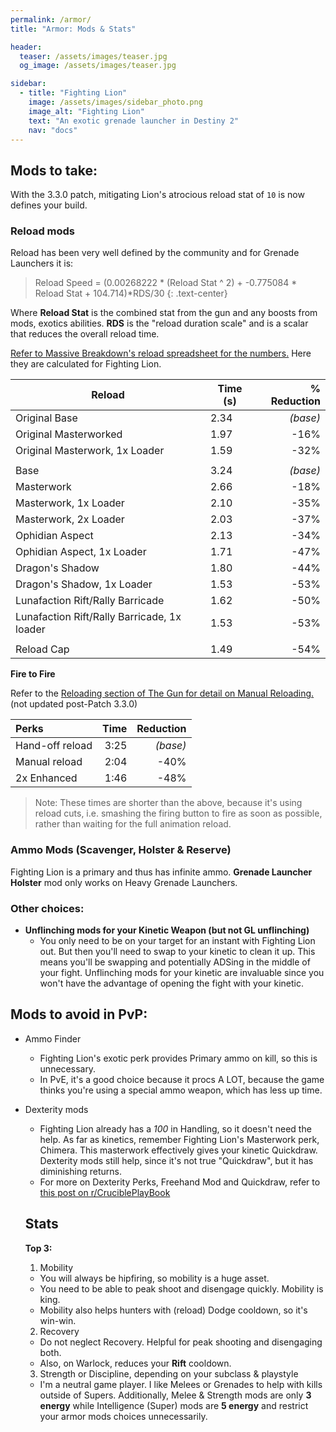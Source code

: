 ```yaml
---
permalink: /armor/
title: "Armor: Mods & Stats"

header:
  teaser: /assets/images/teaser.jpg
  og_image: /assets/images/teaser.jpg

sidebar:
  - title: "Fighting Lion"
    image: /assets/images/sidebar_photo.png
    image_alt: "Fighting Lion"
    text: "An exotic grenade launcher in Destiny 2"
    nav: "docs"
---
```




## Mods to take:


With the 3.3.0 patch, mitigating Lion's atrocious reload stat of `10` is now defines your build.


### Reload mods

Reload has been very well defined by the community and for Grenade Launchers it is:

>Reload Speed = (0.00268222 * (Reload Stat ^ 2) + -0.775084 * Reload Stat + 104.714)*RDS/30
{: .text-center}

Where **Reload Stat** is the combined stat from the gun and any boosts from mods, exotics abilities.
**RDS** is the "reload duration scale" and is a scalar that reduces the overall reload time.

[Refer to Massive Breakdown's reload spreadsheet for the numbers.](https://docs.google.com/spreadsheets/d/1h_xbE4U8JZMCfOqdwg-RqhbBYqaSERFH1wZ7wl5-E2I/edit#gid=778444816) Here they are calculated for Fighting Lion.

| Reload                                        	| Time (s) 	| % Reduction 	|
|-----------------------------------------------	|----------	|------------:	|
| Original Base                                 	| 2.34     	|  _(base)_     |
| Original Masterworked                          	| 1.97     	| -16%         	|
| Original Masterwork, 1x Loader                	| 1.59     	| -32%         	|
|                                               	|          	|             	|
| Base                                          	| 3.24     	| _(base)_     	|
| Masterwork                                    	| 2.66     	| -18%         	|
| Masterwork, 1x Loader                         	| 2.10     	| -35%         	|
| Masterwork, 2x Loader                         	| 2.03     	| -37%         	|
| Ophidian Aspect                               	| 2.13     	| -34%         	|
| Ophidian Aspect, 1x Loader                    	| 1.71     	| -47%         	|
| Dragon's Shadow                               	| 1.80     	| -44%         	|
| Dragon's Shadow, 1x Loader                    	| 1.53     	| -53%         	|
| Lunafaction Rift/Rally Barricade              	| 1.62     	| -50%         	|
| Lunafaction Rift/Rally Barricade, 1x   loader 	| 1.53     	| -53%         	|
|                                               	|          	|             	|
| Reload Cap                                     	| 1.49     	| -54%     	    |

**Fire to Fire**

Refer to the [Reloading section of The Gun for detail on Manual Reloading.](/the_gun/#reloading)
(not updated post-Patch 3.3.0)

| Perks       	| Time  	| Reduction |
|:-----------  	|-------:	|---------:	|
| Hand-off reload | 3:25  	| _(base)_  |
| Manual reload   | 2:04  	| -40%  	|
| 2x Enhanced   | 1:46  	| -48%  	|

> Note: These times are shorter than the above, because it's using reload cuts, i.e. smashing the firing button to fire as soon as possible, rather than waiting for the full animation reload.

### Ammo Mods (Scavenger, Holster & Reserve)

Fighting Lion is a primary and thus has infinite ammo.
**Grenade Launcher Holster** mod only works on Heavy Grenade Launchers.

### Other choices:

- **Unflinching mods for your Kinetic Weapon (but not GL unflinching)**
  - You only need to be on your target for an instant with Fighting Lion out. But then you'll need to swap to your kinetic to clean it up. This means you'll be swapping and potentially ADSing in the middle of your fight. Unflinching mods for your kinetic are invaluable since you won't have the advantage of opening the fight with your kinetic.

## Mods to avoid in PvP:

- Ammo Finder
  - Fighting Lion's exotic perk provides Primary ammo on kill, so this is unnecessary.
  - In PvE, it's a good choice because it procs A LOT, because the game thinks you're using a special ammo weapon, which has less up time.
- Dexterity mods
  - Fighting Lion already has a *100* in Handling, so it doesn't need the help. As far as kinetics, remember Fighting Lion's Masterwork perk, Chimera. This masterwork effectively gives your kinetic Quickdraw.  Dexterity mods still help, since it's not true "Quickdraw", but it has diminishing returns.
  - For more on Dexterity Perks, Freehand Mod and Quickdraw, refer to [this post on r/CruciblePlayBook](https://www.reddit.com/r/CruciblePlaybook/comments/a0itxx/massive_breakdown_of_dexterity_perks_with/)

  ## Stats

  **Top 3:**
  1. Mobility
    - You will always be hipfiring, so mobility is a huge asset.
    - You need to be able to peak shoot and disengage quickly. Mobility is king.
    - Mobility also helps hunters with (reload) Dodge cooldown, so it's win-win.
  2. Recovery
    - Do not neglect Recovery. Helpful for peak shooting and disengaging both.
    - Also, on Warlock, reduces your **Rift** cooldown.
  3. Strength or Discipline, depending on your subclass & playstyle
    - I'm a neutral game player. I like Melees or Grenades to help with kills outside of Supers. Additionally, Melee & Strength mods are only **3 energy** while Intelligence (Super) mods are **5 energy** and restrict your armor mods choices unnecessarily.

